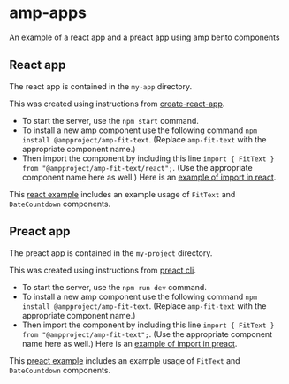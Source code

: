 # amp-apps
An example of a react app and a preact app using amp bento components

## React app
The react app is contained in the `my-app` directory.

This was created using instructions from [create-react-app](https://reactjs.org/docs/create-a-new-react-app.html).
- To start the server, use the `npm start` command.
- To install a new amp component use the following command `npm install @ampproject/amp-fit-text`.  (Replace `amp-fit-text` with the appropriate component name.)
- Then import the component by including this line `import { FitText } from "@ampproject/amp-fit-text/react";`.  (Use the appropriate component name here as well.)  Here is an [example of import in react](https://github.com/krdwan/amp-apps/blob/main/my-app/src/App.js#L3).

This [react example](https://github.com/krdwan/amp-apps/blob/main/my-app/src/App.js) includes an example usage of `FitText` and `DateCountdown` components.


## Preact app
The preact app is contained in the `my-project` directory.

This was created using instructions from [preact cli](https://preactjs.com/guide/v10/getting-started/#best-practices-powered-by-preact-cli).
- To start the server, use the `npm run dev` command.
- To install a new amp component use the following command `npm install @ampproject/amp-fit-text`.  (Replace `amp-fit-text` with the appropriate component name.)
- Then import the component by including this line `import { FitText } from "@ampproject/amp-fit-text";`.  (Use the appropriate component name here as well.)  Here is an [example of import in preact](https://github.com/krdwan/amp-apps/blob/main/my-project/src/routes/home/index.js#L3).

This [preact example](https://github.com/krdwan/amp-apps/blob/main/my-project/src/routes/home/index.js) includes an example usage of `FitText` and `DateCountdown` components.
